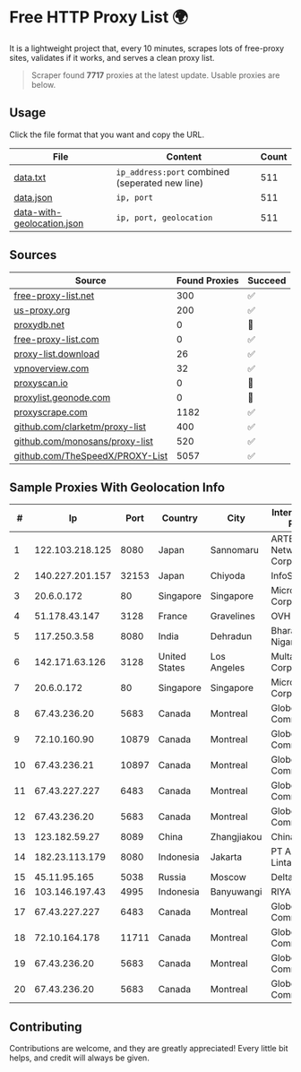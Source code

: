 
# Free HTTP Proxy List 🌍

It is a lightweight project that, every 10 minutes, scrapes lots of free-proxy sites, validates if it works, and serves a clean proxy list.


> Scraper found **7717** proxies at the latest update. Usable proxies are below.

## Usage

Click the file format that you want and copy the URL.


|File|Content|Count|
|----|-------|-----|
|[data.txt](https://raw.githubusercontent.com/themiralay/Proxy-List-World/master/data.txt)|`ip_address:port` combined (seperated new line)|511|
|[data.json](https://raw.githubusercontent.com/themiralay/Proxy-List-World/master/data.json)|`ip, port`|511|
|[data-with-geolocation.json](https://raw.githubusercontent.com/themiralay/Proxy-List-World/master/data-with-geolocation.json)|`ip, port, geolocation`|511|

## Sources

|Source|Found Proxies|Succeed|
|------|-------------|-------|
|[free-proxy-list.net](https://free-proxy-list.net)|300|✅|
|[us-proxy.org](https://www.us-proxy.org)|200|✅|
|[proxydb.net](http://proxydb.net)|0|🚫|
|[free-proxy-list.com](https://free-proxy-list.com/?page=&port=&type%5B%5D=http&type%5B%5D=https&up_time=0&search=Search)|0|✅|
|[proxy-list.download](https://www.proxy-list.download/HTTP)|26|✅|
|[vpnoverview.com](https://vpnoverview.com/privacy/anonymous-browsing/free-proxy-servers)|32|✅|
|[proxyscan.io](https://www.proxyscan.io)|0|🚫|
|[proxylist.geonode.com](https://proxylist.geonode.com/api/proxy-list?limit=300&page=1&sort_by=lastChecked&sort_type=desc&protocols=http,https)|0|🚫|
|[proxyscrape.com](https://api.proxyscrape.com/v2/?request=displayproxies&protocol=http&timeout=10000&country=all&ssl=all&anonymity=all)|1182|✅|
|[github.com/clarketm/proxy-list](https://raw.githubusercontent.com/clarketm/proxy-list/master/proxy-list-raw.txt)|400|✅|
|[github.com/monosans/proxy-list](https://raw.githubusercontent.com/monosans/proxy-list/main/proxies/http.txt)|520|✅|
|[github.com/TheSpeedX/PROXY-List](https://raw.githubusercontent.com/TheSpeedX/PROXY-List/master/http.txt)|5057|✅|


## Sample Proxies With Geolocation Info

|#|Ip|Port|Country|City|Internet Service Provider|
|-|--|----|-------|----|-------------------------|
|1|122.103.218.125|8080|Japan|Sannomaru|ARTERIA Networks Corporation|
|2|140.227.201.157|32153|Japan|Chiyoda|InfoSphere|
|3|20.6.0.172|80|Singapore|Singapore|Microsoft Corporation|
|4|51.178.43.147|3128|France|Gravelines|OVH SAS|
|5|117.250.3.58|8080|India|Dehradun|Bharat Sanchar Nigam Ltd|
|6|142.171.63.126|3128|United States|Los Angeles|Multacom Corporation|
|7|20.6.0.172|80|Singapore|Singapore|Microsoft Corporation|
|8|67.43.236.20|5683|Canada|Montreal|GloboTech Communications|
|9|72.10.160.90|10879|Canada|Montreal|GloboTech Communications|
|10|67.43.236.21|10897|Canada|Montreal|GloboTech Communications|
|11|67.43.227.227|6483|Canada|Montreal|GloboTech Communications|
|12|67.43.236.20|5683|Canada|Montreal|GloboTech Communications|
|13|123.182.59.27|8089|China|Zhangjiakou|China Telecom|
|14|182.23.113.179|8080|Indonesia|Jakarta|PT Aplikanusa Lintasarta|
|15|45.11.95.165|5038|Russia|Moscow|Delta Ltd|
|16|103.146.197.43|4995|Indonesia|Banyuwangi|RIYADNETWORK|
|17|67.43.227.227|6483|Canada|Montreal|GloboTech Communications|
|18|72.10.164.178|11711|Canada|Montreal|GloboTech Communications|
|19|67.43.236.20|5683|Canada|Montreal|GloboTech Communications|
|20|67.43.236.20|5683|Canada|Montreal|GloboTech Communications|



## Contributing

Contributions are welcome, and they are greatly appreciated! Every
little bit helps, and credit will always be given.

